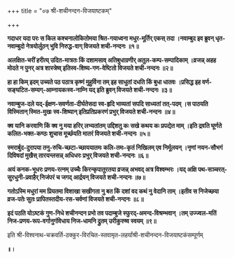 +++
title = "०७ श्री-शचीनन्दन-विजयाष्टकम्"

+++

**गदाधर यदा परः स किल कश्चनालोकितोमया श्रित-गयाध्वना मधुर-मूर्तिर् एकस् तदा ।नवाम्बुद इव ब्रुवन् धृत-नवाम्बुदो नेत्रयोर्लुठन् भुवि निरुद्ध-वाग् विजयते शची-नन्दनः ॥१॥**

**अलक्षित-चरीं हरीत्य् उदित-मात्रतः किं दशामसाव् अतिबुधाग्रणीर् अतुल-कम्प-सम्पादिकाम् ।व्रजन्न् अहह मोदते न पुनर् अत्र शास्त्रेष्व् इतिस्व-शिष्य-गण-वेष्टितो विजयते शची-नन्दनः ॥२॥**

**हा हा किम् इदम् उच्यते पठ पठात्र कृष्णं मुहुर्विना तम् इह साधुतां दधति किं बुधा धातवः ।प्रसिद्ध इह वर्ण-सङ्घटित-सम्यग्-आम्नायकःस्व-नाम्नि यद् इति ब्रुवन् विजयते शची-नन्दनः ॥३॥** 

**नवाम्बुज-दले यद्-ईक्षण-सवर्णता-दीर्घतेसदा स्व-हृदि भाव्यतां सपदि साध्यतां तत्-पदम् ।स पाठयति विस्मितान् स्मित-मुखः स्व-शिष्यान् इतिप्रतिप्रकरणं प्रभुर् विजयते शची-नन्दनः ॥४॥** 

**क्व यानि करवाणि किं क्व नु मया हरिर् लभ्यतांतम् उद्दिशतु कः सखे कथय कः प्रपद्येत माम् ।इति द्रवति घूर्णते कलित-भक्त-कण्ठः शुचास मूर्च्छयति मातरं विजयते शची-नन्दनः ॥५॥** 

**स्मरार्बुद-दुरापया तनु-रुचि-च्छटा-च्छाययातमः कलि-तमः-कृतं निखिलम् एव निर्मूलयन् ।नृणां नयन-सौभगं दिविषदां मुखैस् तारयन्लसन्न् अधिधरः प्रभुर् विजयते शची-नन्दनः ॥६॥** 

**अयं कनक-भूधरः प्रणय-रत्नम् उच्चैः किरन्कृपातुरतया व्रजन्न् अभवद् अत्र विश्वम्भरः ।यद् अक्षि पथ-सञ्चरत्-सुरधुनी-प्रवाहैर् निजंपरं च जगद् आर्द्रयन् विजयते शची-नन्दनः ॥७॥** 

**गतोऽस्मि मधुरां मम प्रियतमा विशाखा सखीगता नु बत किं दशां वद कथं नु वेदानि ताम् ।इतीव स निजेच्छया व्रज-पतेः सुतः प्रापितस्तदीय-रस-चर्वणां विजयते शची-नन्दनः ॥८॥**

**इदं पठति योऽष्टकं गुण-निधे शचीनन्दन प्रभो तव पदाम्बुजे स्फुरद्-अमन्द-विश्रम्भवान् ।तम् उज्ज्वल-मतिं निज-प्रणय-रूप-वर्गानुगंविधाय निज-धामनि द्रुतम् उरीकुरुष्व स्वयम् ॥९॥**

इति श्री-विश्वनाथ-चक्रवर्ति-ठक्कुर-विरचित-स्तवामृत-लहर्यांश्री-शचीनन्दन-विजयाष्टकंसम्पूर्णम्

**॥।**

